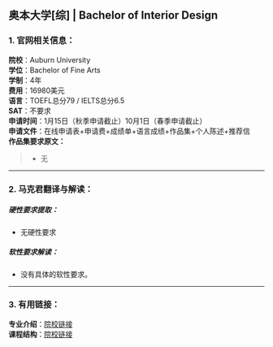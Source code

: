 ## 奥本大学[综] | Bachelor of Interior Design


### 1. 官网相关信息：

**院校**：Auburn University  
**学位**：Bachelor of Fine Arts   
**学制**：4年  
**费用**：16980美元  
**语言**：TOEFL总分79 / IELTS总分6.5  
**SAT**：不要求    
**申请时间**：1月15日（秋季申请截止）10月1日（春季申请截止）   
**申请文件**：在线申请表+申请费+成绩单+语言成绩+作品集+个人陈述+推荐信  
**作品集要求原文：**   

> - 无



---


### 2. 马克君翻译与解读：

##### 硬性要求提取：
- 无硬性要求



##### 软性要求解读：
- 没有具体的软性要求。


---


### 3. 有用链接：

**专业介绍**：[院校链接](http://bulletin.auburn.edu/undergraduate/collegeofhumansciences/departmentofconsumeranddesignsciences/interiordesign_major/)  
**课程结构**：[院校链接](http://bulletin.auburn.edu/undergraduate/collegeofhumansciences/departmentofconsumeranddesignsciences/interiordesign_major/)
